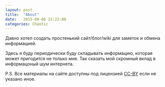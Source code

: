 ```yaml
---
layout: post
title:  "About"
date:   2015-09-06 22:22:00
categories: Chaotic
---
```


Давно хотел создать простенький сайт/блог/wiki для заметок и обмена информацией.

Здесь я буду периодически буду складывать информацию, которая может пригодится не только мне. Так сказать мой скромный вклад в информацоный шум интернета.

P.S. Все материалы на сайте доступны под лицензией [CC-BY](https://ru.wikipedia.org/wiki/%D0%9B%D0%B8%D1%86%D0%B5%D0%BD%D0%B7%D0%B8%D0%B8_%D0%B8_%D0%B8%D0%BD%D1%81%D1%82%D1%80%D1%83%D0%BC%D0%B5%D0%BD%D1%82%D1%8B_Creative_Commons#.D0.A1.D0.BF.D0.B8.D1.81.D0.BE.D0.BA_.D0.B8_.D0.BE.D0.BF.D0.B8.D1.81.D0.B0.D0.BD.D0.B8.D1.8F_.D0.BB.D0.B8.D1.86.D0.B5.D0.BD.D0.B7.D0.B8.D0.B9) если не указано иное.